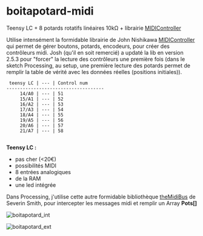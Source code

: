 # boitapotard-midi
Teensy LC + 8 potards rotatifs linéaires 10kΩ + librairie [MIDIController](https://github.com/joshnishikawa/MIDIcontroller)

Utilise intensément la formidable librairie de John Nishikawa [MIDIController](https://github.com/joshnishikawa/MIDIcontroller) qui permet de gérer boutons, potards, encodeurs, pour créer des contrôleurs midi.
Josh (qu'il en soit remercié) a updaté la lib en version 2.5.3 pour "forcer" la lecture des contrôleurs une première fois (dans le sketch Processing, au setup, une première lecture des potards permet de remplir la table de vérité avec les données réelles (positions initiales)).

```
 teensy LC | --- | Control num
------------------------------------
     14/A0 | --- | 51  
     15/A1 | --- | 52
     16/A2 | --- | 53
     17/A3 | --- | 54
     18/A4 | --- | 55
     19/A5 | --- | 56
     20/A6 | --- | 57
     21/A7 | --- | 58
     
```
**Teensy LC :** 
- pas cher (<20€)
- possibilités MIDI
- 8 entrées analogiques
- de la RAM
- une led intégrée

Dans Processing, j'utilise cette autre formidable bibliothèque [theMidiBus](https://github.com/sparks/themidibus) de Severin Smith, pour intercepter les messages midi et remplir un Array __Pots[]__

![boitapotard_int](https://user-images.githubusercontent.com/1716290/165055529-7a3cbd8e-8464-4f92-a8b9-d2e43c4be280.jpg)

![boitapotard_ext](https://user-images.githubusercontent.com/1716290/165055586-23fc91f3-c62f-4772-aa2d-b08b1714a504.jpg)
